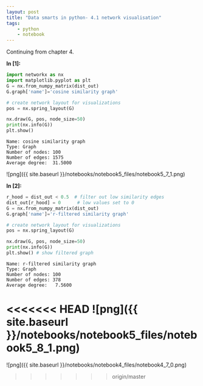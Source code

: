 ```yaml
---
layout: post
title: "Data smarts in python- 4.1 network visualisation"
tags:
    - python
    - notebook
---
```


Continuing from chapter 4.

**In [1]:**

```python
import networkx as nx
import matplotlib.pyplot as plt
G = nx.from_numpy_matrix(dist_out)
G.graph['name']='cosine similarity graph'

# create network layout for visualizations
pos = nx.spring_layout(G)

nx.draw(G, pos, node_size=50)
print(nx.info(G))
plt.show()
```

    Name: cosine similarity graph
    Type: Graph
    Number of nodes: 100
    Number of edges: 1575
    Average degree:  31.5000
    


![png]({{ site.baseurl }}/notebooks/notebook5_files/notebook5_7_1.png)

<!--more-->

**In [2]:**

```python
r_hood = dist_out < 0.5  # filter out low similarity edges
dist_out[r_hood] = 0      # low values set to 0
G = nx.from_numpy_matrix(dist_out)
G.graph['name']='r-filtered similarity graph'

# create network layout for visualizations
pos = nx.spring_layout(G)

nx.draw(G, pos, node_size=50)
print(nx.info(G))
plt.show() # show filtered graph
```

    Name: r-filtered similarity graph
    Type: Graph
    Number of nodes: 100
    Number of edges: 378
    Average degree:   7.5600
    


<<<<<<< HEAD
![png]({{ site.baseurl }}/notebooks/notebook5_files/notebook5_8_1.png)
=======
![png]({{ site.baseurl }}/notebooks/notebook4_files/notebook4_7_0.png)
>>>>>>> origin/master
